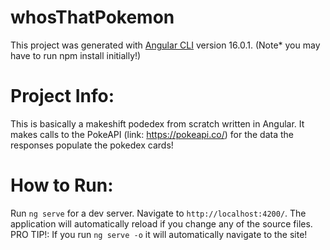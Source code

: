 # whosThatPokemon

This project was generated with [Angular CLI](https://github.com/angular/angular-cli) version 16.0.1.
(Note* you may have to run npm install initially!)

# Project Info:

This is basically a makeshift podedex from scratch written in Angular. It makes calls to the PokeAPI (link: https://pokeapi.co/) for the data the responses populate the pokedex cards! 

# How to Run:

Run `ng serve` for a dev server. Navigate to `http://localhost:4200/`. The application will automatically reload if you change any of the source files. <br> PRO TIP!: If you run `ng serve -o` it will automatically navigate to the site!




